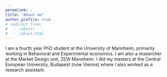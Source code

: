 ```yaml
---
permalink: /
title: "About me"
author_profile: true
# redirect_from: 
#   - /about/
#   - /about.html
---
```


I am a fourth year PhD student at the University of Mannheim, primarily working in Behavioral and Experimental economics. I am also a researcher at the Market Design unit, ZEW Mannheim. I did my masters at the Central European University, Budapest (now Vienna) where I also worked as a research assistant. 
